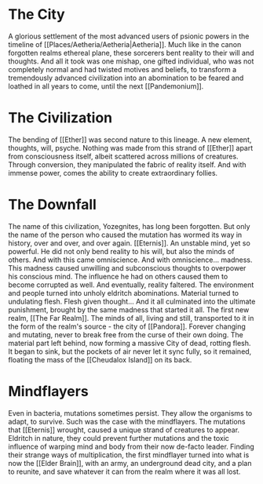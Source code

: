 # The City
A glorious settlement of the most advanced users of psionic powers in the timeline of [[Places/Aetheria/Aetheria|Aetheria]]. Much like in the canon forgotten realms ethereal plane, these sorcerers bent reality to their will and thoughts. And all it took was one mishap, one gifted individual, who was not completely normal and had twisted motives and beliefs, to transform a tremendously advanced civilization into an abomination to be feared and loathed in all years to come, until the next [[Pandemonium]].

# The Civilization
The bending of [[Ether]] was second nature to this lineage. A new element, thoughts, will, psyche. Nothing was made from this strand of [[Ether]] apart from consciousness itself, albeit scattered across millions of creatures. Through conversion, they manipulated the fabric of reality itself. And with immense power, comes the ability to create extraordinary follies.

# The Downfall
The name of this civilization, Yozegnites, has long been forgotten. But only the name of the person who caused the mutation has wormed its way in history, over and over, and over again. [[Eternis]]. An unstable mind, yet so powerful. He did not only bend reality to his will, but also the minds of others. And with this came omniscience. And with omniscience... madness. This madness caused unwilling and subconscious thoughts to overpower his conscious mind. The influence he had on others caused them to become corrupted as well. And eventually, reality faltered. The environment and people turned into unholy eldritch abominations. Material turned to undulating flesh. Flesh given thought... And it all culminated into the ultimate punishment, brought by the same madness that started it all. The first new realm, [[The Far Realm]]. The minds of all, living and still, transported to it in the form of the realm's source - the city of [[Pandora]]. Forever changing and mutating, never to break free from the curse of their own doing. The material part left behind, now forming a massive City of dead, rotting flesh. It began to sink, but the pockets of air never let it sync fully, so it remained, floating the mass of the [[Cheudalox Island]] on its back.

# Mindflayers
Even in bacteria, mutations sometimes persist. They allow the organisms to adapt, to survive. Such was the case with the mindflayers. The mutations that [[Eternis]] wrought, caused a unique strand of creatures to appear. Eldritch in nature, they could prevent further mutations and the toxic influence of warping mind and body from their now de-facto leader. Finding their strange ways of multiplication, the first mindflayer turned into what is now the [[Elder Brain]], with an army, an underground dead city, and a plan to reunite, and save whatever it can from the realm where it was all lost.